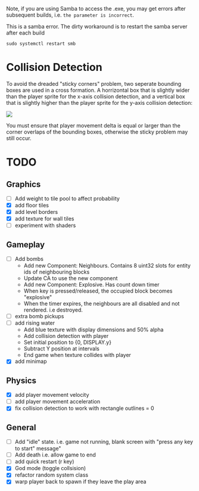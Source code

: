 
Note, if you are using Samba to access the .exe, you may get errors after subsequent builds, i.e. `the parameter is incorrect`.

This is a samba error. The dirty workaround is to restart the samba server after each build

```
sudo systemctl restart smb
```

# Collision Detection

To avoid the dreaded "sticky corners" problem, two seperate bounding boxes are used in a cross formation. A horrizontal box that is slightly wider than the player sprite for the x-axis collision detection, and a vertical box that is slightly higher than the player sprite for the y-axis collision detection:

![](cross_bounding_box.svg)

You must ensure that player movement delta is equal or larger than the corner overlaps of the bounding boxes, otherwise the sticky problem may still occur.


# TODO
## Graphics
- [ ] Add weight to tile pool to affect probability
- [x] add floor tiles
- [x] add level borders
- [x] add texture for wall tiles
- [ ] experiment with shaders
## Gameplay
- [ ] Add bombs
    - Add new Component: Neighbours. Contains 8 uint32 slots for entity ids of neighbouring blocks 
    - Update CA to use the new component
    - Add new Component: Explosive. Has count down timer
    - When key is pressed/released, the occupied block becomes "explosive"
    - When the timer expires, the neighbours are all disabled and not rendered. i.e destroyed.
- [ ] extra bomb pickups
- [ ] add rising water
    - Add blue texture with display dimensions and 50% alpha 
    - Add collision detection with player
    - Set initial position to {0, DISPLAY.y}
    - Subtract Y position at intervals
    - End game when texture collides with player
- [x] add minimap
## Physics
- [x] add player movement velocity
- [ ] add player movement acceleration
- [x] fix collision detection to work with rectangle outlines = 0

## General
- [ ] Add "idle" state. i.e. game not running, blank screen with "press any key to start" message"
- [ ] Add death i.e. allow game to end
- [ ] add quick restart (r key)
- [x] God mode (toggle collsision)
- [x] refactor random system class
- [x] warp player back to spawn if they leave the play area